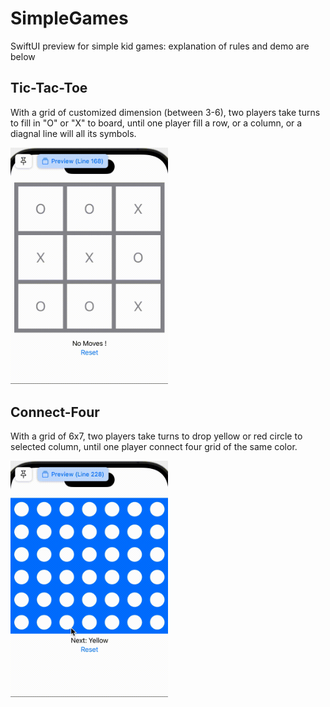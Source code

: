 # SimpleGames
SwiftUI preview for simple kid games: explanation of rules and demo are below

## Tic-Tac-Toe
With a grid of customized dimension (between 3-6), two players take turns to fill in "O" or "X" to board, until one player fill a row, or a column, or a diagnal line will all its symbols.

<img src="tictactoeDemo.gif" alt="Alt Text" style="width:50%; height:auto;">

## Connect-Four
With a grid of 6x7, two players take turns to drop yellow or red circle to selected column, until one player connect four grid of the same color.

<img src="connectFour.gif" alt="Alt Text" style="width:50%; height:auto;">



